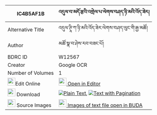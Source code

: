 |IC4B5AF1B|འདུལ་བ་མདོ་རྩའི་འགྲེལ་པ་ལེགས་བཤད་ཉི་མའི་འོད་ཟེར། 
| --- | --- 
|Alternative Title |འདུལ་ཊཱི་ཀ་ཉི་མའི་འོད་ཟེར་ལེགས་བཤད་ལུང་གི་རྒྱ་མཚོ།
|Author| མཚོ་སྣ་བ་ཤེས་རབ་བཟང་པོ།
|BDRC ID | W12567
|Creator | Google OCR
|Number of Volumes| 1
|<img width="25" src="https://img.icons8.com/color/25/000000/edit-property.png">Edit Online| [<img width="25" src="https://avatars.githubusercontent.com/u/45091458?s=200&v=4"> Open in Editor](http://editor.openpecha.org/IC4B5AF1B)
|<img width="25" src="https://img.icons8.com/fluent/48/000000/download-2.png"/>  Download | [![](https://img.icons8.com/color/20/000000/txt.png)Plain Text](https://github.com/Openpecha/IC4B5AF1B/releases/download/v1/dulwa_do_tsa_i_drelpa_lekshe_n_plain_IC4B5AF1B.zip), [![](https://img.icons8.com/color/20/000000/txt.png)Text with Pagination](https://github.com/Openpecha/IC4B5AF1B/releases/download/v1/dulwa_do_tsa_i_drelpa_lekshe_n_pages_IC4B5AF1B.zip)
|<img width="25" src="https://img.icons8.com/plasticine/100/000000/pictures-folder.png"/>  Source Images | [<img width="25" src="https://library.bdrc.io/icons/BUDA-small.svg"> Images of text file open in BUDA](https://library.bdrc.io/show/bdr:W12567)